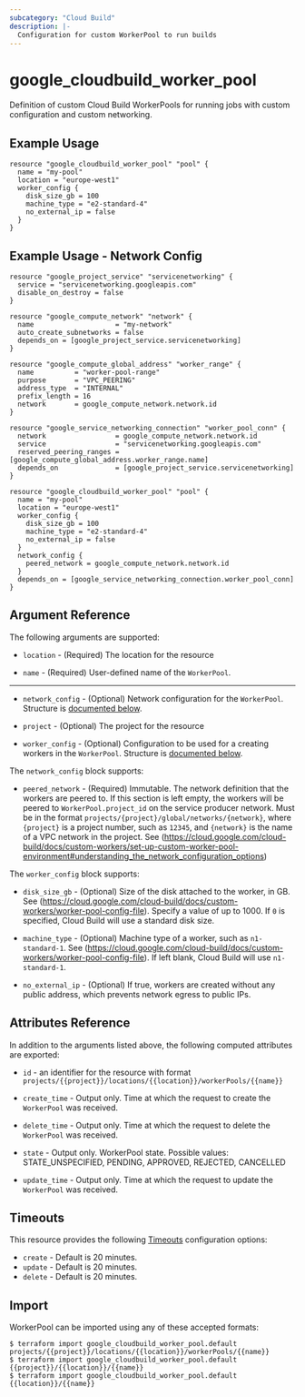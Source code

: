```yaml
---
subcategory: "Cloud Build"
description: |-
  Configuration for custom WorkerPool to run builds
---
```


# google\_cloudbuild\_worker\_pool

Definition of custom Cloud Build WorkerPools for running jobs with custom configuration and custom networking.

## Example Usage

```hcl
resource "google_cloudbuild_worker_pool" "pool" {
  name = "my-pool"
  location = "europe-west1"
  worker_config {
    disk_size_gb = 100
    machine_type = "e2-standard-4"
    no_external_ip = false
  }
}
```

## Example Usage - Network Config

```hcl
resource "google_project_service" "servicenetworking" {
  service = "servicenetworking.googleapis.com"
  disable_on_destroy = false
}

resource "google_compute_network" "network" {
  name                    = "my-network"
  auto_create_subnetworks = false
  depends_on = [google_project_service.servicenetworking]
}

resource "google_compute_global_address" "worker_range" {
  name          = "worker-pool-range"
  purpose       = "VPC_PEERING"
  address_type  = "INTERNAL"
  prefix_length = 16
  network       = google_compute_network.network.id
}

resource "google_service_networking_connection" "worker_pool_conn" {
  network                 = google_compute_network.network.id
  service                 = "servicenetworking.googleapis.com"
  reserved_peering_ranges = [google_compute_global_address.worker_range.name]
  depends_on              = [google_project_service.servicenetworking]
}

resource "google_cloudbuild_worker_pool" "pool" {
  name = "my-pool"
  location = "europe-west1"
  worker_config {
    disk_size_gb = 100
    machine_type = "e2-standard-4"
    no_external_ip = false
  }
  network_config {
    peered_network = google_compute_network.network.id
  }
  depends_on = [google_service_networking_connection.worker_pool_conn]
}
```

## Argument Reference

The following arguments are supported:

* `location` -
  (Required)
  The location for the resource
  
* `name` -
  (Required)
  User-defined name of the `WorkerPool`.
  

- - -

* `network_config` -
  (Optional)
  Network configuration for the `WorkerPool`. Structure is [documented below](#nested_network_config).
  
* `project` -
  (Optional)
  The project for the resource
  
* `worker_config` -
  (Optional)
  Configuration to be used for a creating workers in the `WorkerPool`. Structure is [documented below](#nested_worker_config).
  


<a name="nested_network_config"></a>The `network_config` block supports:
    
* `peered_network` -
  (Required)
  Immutable. The network definition that the workers are peered to. If this section is left empty, the workers will be peered to `WorkerPool.project_id` on the service producer network. Must be in the format `projects/{project}/global/networks/{network}`, where `{project}` is a project number, such as `12345`, and `{network}` is the name of a VPC network in the project. See (https://cloud.google.com/cloud-build/docs/custom-workers/set-up-custom-worker-pool-environment#understanding_the_network_configuration_options)
    
<a name="nested_worker_config"></a>The `worker_config` block supports:
    
* `disk_size_gb` -
  (Optional)
  Size of the disk attached to the worker, in GB. See (https://cloud.google.com/cloud-build/docs/custom-workers/worker-pool-config-file). Specify a value of up to 1000. If `0` is specified, Cloud Build will use a standard disk size.
    
* `machine_type` -
  (Optional)
  Machine type of a worker, such as `n1-standard-1`. See (https://cloud.google.com/cloud-build/docs/custom-workers/worker-pool-config-file). If left blank, Cloud Build will use `n1-standard-1`.
    
* `no_external_ip` -
  (Optional)
  If true, workers are created without any public address, which prevents network egress to public IPs.
    
## Attributes Reference

In addition to the arguments listed above, the following computed attributes are exported:

* `id` - an identifier for the resource with format `projects/{{project}}/locations/{{location}}/workerPools/{{name}}`

* `create_time` -
  Output only. Time at which the request to create the `WorkerPool` was received.
  
* `delete_time` -
  Output only. Time at which the request to delete the `WorkerPool` was received.
  
* `state` -
  Output only. WorkerPool state. Possible values: STATE_UNSPECIFIED, PENDING, APPROVED, REJECTED, CANCELLED
  
* `update_time` -
  Output only. Time at which the request to update the `WorkerPool` was received.
  
## Timeouts

This resource provides the following
[Timeouts](/docs/configuration/resources.html#timeouts) configuration options:

- `create` - Default is 20 minutes.
- `update` - Default is 20 minutes.
- `delete` - Default is 20 minutes.

## Import

WorkerPool can be imported using any of these accepted formats:

```
$ terraform import google_cloudbuild_worker_pool.default projects/{{project}}/locations/{{location}}/workerPools/{{name}}
$ terraform import google_cloudbuild_worker_pool.default {{project}}/{{location}}/{{name}}
$ terraform import google_cloudbuild_worker_pool.default {{location}}/{{name}}
```

